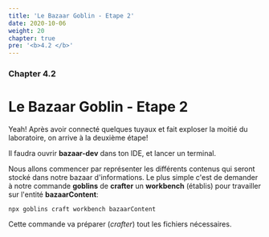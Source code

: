 ```yaml
---
title: 'Le Bazaar Goblin - Etape 2'
date: 2020-10-06
weight: 20
chapter: true
pre: '<b>4.2 </b>'
---
```


### Chapter 4.2

# Le Bazaar Goblin - Etape 2

Yeah! Après avoir connecté quelques tuyaux et fait exploser la moitié du
laboratoire, on arrive à la deuxième étape!

Il faudra ouvrir **bazaar-dev** dans ton IDE, et lancer un terminal.

Nous allons commencer par représenter les différents contenus qui seront stocké
dans notre bazaar d'informations. Le plus simple c'est de demander à notre
commande **goblins** de **crafter** un **workbench** (établis) pour travailler
sur l'entité **bazaarContent**:

`npx goblins craft workbench bazaarContent`

Cette commande va préparer (_crafter_) tout les fichiers nécessaires.
